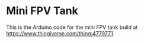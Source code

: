 # Mini FPV Tank
This is the Arduino code for the mini FPV tank build at https://www.thingiverse.com/thing:4779771.
